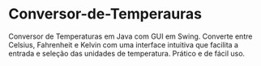 # Conversor-de-Temperauras
Conversor de Temperaturas em Java com GUI em Swing. Converte entre Celsius, Fahrenheit e Kelvin com uma interface intuitiva que facilita a entrada e seleção das unidades de temperatura. Prático e de fácil uso.
